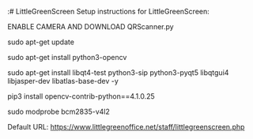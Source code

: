 :# LittleGreenScreen
Setup instructions for LittleGreenScreen:

ENABLE CAMERA AND DOWNLOAD QRScanner.py

sudo apt-get update

sudo apt-get install python3-opencv

sudo apt-get install libqt4-test python3-sip python3-pyqt5 libqtgui4 libjasper-dev libatlas-base-dev -y

pip3 install opencv-contrib-python==4.1.0.25

sudo modprobe bcm2835-v4l2

Default URL: https://www.littlegreenoffice.net/staff/littlegreenscreen.php
